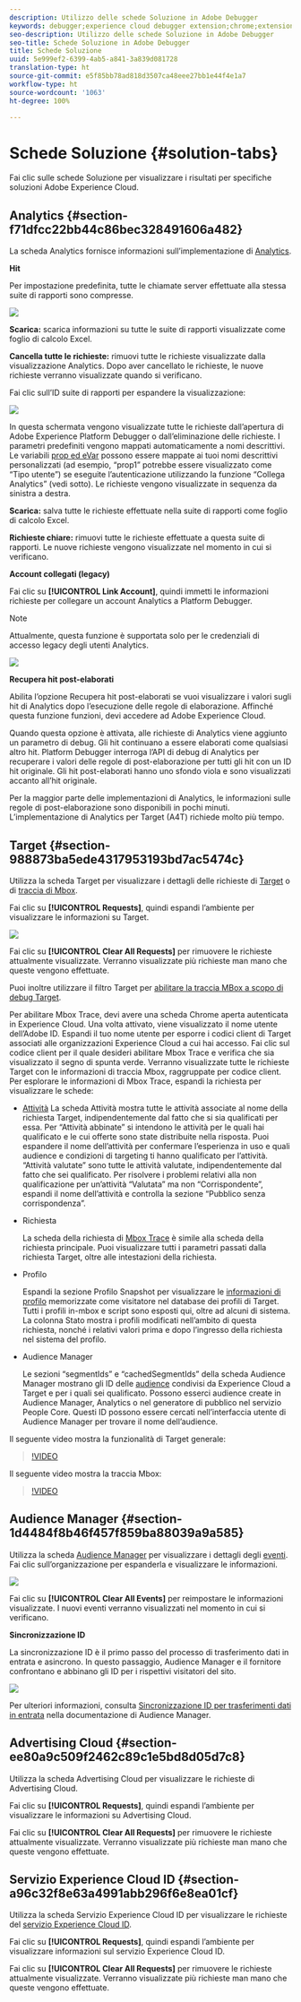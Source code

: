 ```yaml
---
description: Utilizzo delle schede Soluzione in Adobe Debugger
keywords: debugger;experience cloud debugger extension;chrome;extension;summary;clear;requests;solutions;solution;information;analytics;target;audience manager;media optimizer;amo;id service
seo-description: Utilizzo delle schede Soluzione in Adobe Debugger
seo-title: Schede Soluzione in Adobe Debugger
title: Schede Soluzione
uuid: 5e999ef2-6399-4ab5-a841-3a839d081728
translation-type: ht
source-git-commit: e5f85bb78ad818d3507ca48eee27bb1e44f4e1a7
workflow-type: ht
source-wordcount: '1063'
ht-degree: 100%

---
```



# Schede Soluzione {#solution-tabs}

Fai clic sulle schede Soluzione per visualizzare i risultati per specifiche soluzioni Adobe Experience Cloud.

## Analytics {#section-f71dfcc22bb44c86bec328491606a482}

La scheda Analytics fornisce informazioni sull’implementazione di [Analytics](https://docs.adobe.com/content/help/it-IT/analytics/landing/home.html).

**Hit**

Per impostazione predefinita, tutte le chiamate server effettuate alla stessa suite di rapporti sono compresse.

![](assets/analytics-hits.jpg)

**Scarica:** scarica informazioni su tutte le suite di rapporti visualizzate come foglio di calcolo Excel.

**Cancella tutte le richieste:** rimuovi tutte le richieste visualizzate dalla visualizzazione Analytics. Dopo aver cancellato le richieste, le nuove richieste verranno visualizzate quando si verificano.

Fai clic sull’ID suite di rapporti per espandere la visualizzazione:

![](assets/analytics-hits-expand.jpg)

In questa schermata vengono visualizzate tutte le richieste dall’apertura di Adobe Experience Platform Debugger o dall’eliminazione delle richieste. I parametri predefiniti vengono mappati automaticamente a nomi descrittivi. Le variabili [prop ed eVar](https://docs.adobe.com/content/help/it-IT/analytics/implementation/vars/page-vars/evar.html) possono essere mappate ai tuoi nomi descrittivi personalizzati (ad esempio, “prop1” potrebbe essere visualizzato come “Tipo utente”) se eseguite l’autenticazione utilizzando la funzione “Collega Analytics” (vedi sotto). Le richieste vengono visualizzate in sequenza da sinistra a destra.

**Scarica:** salva tutte le richieste effettuate nella suite di rapporti come foglio di calcolo Excel.

**Richieste chiare:** rimuovi tutte le richieste effettuate a questa suite di rapporti. Le nuove richieste vengono visualizzate nel momento in cui si verificano.

**Account collegati (legacy)**

Fai clic su **[!UICONTROL Link Account]**, quindi immetti le informazioni richieste per collegare un account Analytics a Platform Debugger.

>[!NOTE]
>
>Attualmente, questa funzione è supportata solo per le credenziali di accesso legacy degli utenti Analytics.

![](assets/analytics-link-account.jpg)

**Recupera hit post-elaborati**

Abilita l’opzione Recupera hit post-elaborati se vuoi visualizzare i valori sugli hit di Analytics dopo l’esecuzione delle regole di elaborazione. Affinché questa funzione funzioni, devi accedere ad Adobe Experience Cloud.

Quando questa opzione è attivata, alle richieste di Analytics viene aggiunto un parametro di debug. Gli hit continuano a essere elaborati come qualsiasi altro hit. Platform Debugger interroga l’API di debug di Analytics per recuperare i valori delle regole di post-elaborazione per tutti gli hit con un ID hit originale. Gli hit post-elaborati hanno uno sfondo viola e sono visualizzati accanto all’hit originale.

Per la maggior parte delle implementazioni di Analytics, le informazioni sulle regole di post-elaborazione sono disponibili in pochi minuti. L’implementazione di Analytics per Target (A4T) richiede molto più tempo.

## Target {#section-988873ba5ede4317953193bd7ac5474c}

Utilizza la scheda Target per visualizzare i dettagli delle richieste di [Target](https://docs.adobe.com/content/help/it-IT/target/using/target-home.html) o di [traccia di Mbox](https://docs.adobe.com/content/help/it-IT/target/using/activities/troubleshoot-activities/content-trouble.html).

Fai clic su **[!UICONTROL Requests]**, quindi espandi l’ambiente per visualizzare le informazioni su Target.

![](assets/target-requests.jpg)

Fai clic su **[!UICONTROL Clear All Requests]** per rimuovere le richieste attualmente visualizzate. Verranno visualizzate più richieste man mano che queste vengono effettuate.

Puoi inoltre utilizzare il filtro Target per [abilitare la traccia MBox a scopo di debug Target](https://docs.adobe.com/content/help/it-IT/target/using/activities/troubleshoot-activities/content-trouble.html).

Per abilitare Mbox Trace, devi avere una scheda Chrome aperta autenticata in Experience Cloud. Una volta attivato, viene visualizzato il nome utente dell’Adobe ID. Espandi il tuo nome utente per esporre i codici client di Target associati alle organizzazioni Experience Cloud a cui hai accesso. Fai clic sul codice client per il quale desideri abilitare Mbox Trace e verifica che sia visualizzato il segno di spunta verde. Verranno visualizzate tutte le richieste Target con le informazioni di traccia Mbox, raggruppate per codice client. Per esplorare le informazioni di Mbox Trace, espandi la richiesta per visualizzare le schede:

* [Attività](https://docs.adobe.com/content/help/it-IT/target/using/activities/activities.html) La scheda Attività mostra tutte le attività associate al nome della richiesta Target, indipendentemente dal fatto che si sia qualificati per essa. Per “Attività abbinate” si intendono le attività per le quali hai qualificato e le cui offerte sono state distribuite nella risposta. Puoi espandere il nome dell’attività per confermare l’esperienza in uso e quali audience e condizioni di targeting ti hanno qualificato per l’attività. “Attività valutate” sono tutte le attività valutate, indipendentemente dal fatto che sei qualificato. Per risolvere i problemi relativi alla non qualificazione per un’attività “Valutata” ma non “Corrispondente”, espandi il nome dell’attività e controlla la sezione “Pubblico senza corrispondenza”.

* Richiesta

   La scheda della richiesta di [Mbox Trace](https://docs.adobe.com/content/help/it-IT/target/using/activities/troubleshoot-activities/content-trouble.html) è simile alla scheda della richiesta principale. Puoi visualizzare tutti i parametri passati dalla richiesta Target, oltre alle intestazioni della richiesta.
* Profilo

   Espandi la sezione Profilo Snapshot per visualizzare le [informazioni di profilo](https://docs.adobe.com/content/help/it-IT/target/using/audiences/visitor-profiles/variables-profiles-parameters-methods.html) memorizzate come visitatore nel database dei profili di Target. Tutti i profili in-mbox e script sono esposti qui, oltre ad alcuni di sistema. La colonna Stato mostra i profili modificati nell’ambito di questa richiesta, nonché i relativi valori prima e dopo l’ingresso della richiesta nel sistema del profilo.
* Audience Manager

   Le sezioni “segmentIds” e “cachedSegmentIds” della scheda Audience Manager mostrano gli ID delle [audience](https://docs.adobe.com/content/help/it-IT/target/using/audiences/target.html) condivisi da Experience Cloud a Target e per i quali sei qualificato. Possono esserci audience create in Audience Manager, Analytics o nel generatore di pubblico nel servizio People Core. Questi ID possono essere cercati nell’interfaccia utente di Audience Manager per trovare il nome dell’audience.

Il seguente video mostra la funzionalità di Target generale:

>[!VIDEO](https://video.tv.adobe.com/v/23115t2/?captions=ita)

Il seguente video mostra la traccia Mbox:

>[!VIDEO](https://video.tv.adobe.com/v/23113t2/?captions=ita)

## Audience Manager {#section-1d4484f8b46f457f859ba88039a9a585}

Utilizza la scheda [Audience Manager](https://docs.adobe.com/content/help/it-IT/audience-manager/user-guide/aam-home.html) per visualizzare i dettagli degli [eventi](https://docs.adobe.com/content/help/it-IT/audience-manager/user-guide/api-and-sdk-code/dcs/dcs-event-calls/dcs-event-calls.html). Fai clic sull’organizzazione per espanderla e visualizzare le informazioni.

![](assets/audience-manager.jpg)

Fai clic su **[!UICONTROL Clear All Events]** per reimpostare le informazioni visualizzate. I nuovi eventi verranno visualizzati nel momento in cui si verificano.

**Sincronizzazione ID**

La sincronizzazione ID è il primo passo del processo di trasferimento dati in entrata e asincrono. In questo passaggio, Audience Manager e il fornitore confrontano e abbinano gli ID per i rispettivi visitatori del sito.

![](assets/aam-idsync.jpg)

Per ulteriori informazioni, consulta [Sincronizzazione ID per trasferimenti dati in entrata](https://docs.adobe.com/content/help/it-IT/audience-manager/user-guide/implementation-integration-guides/sending-audience-data/batch-data-transfer-process/id-sync-http.html) nella documentazione di Audience Manager.

## Advertising Cloud {#section-ee80a9c509f2462c89c1e5bd8d05d7c8}

Utilizza la scheda Advertising Cloud per visualizzare le richieste di Advertising Cloud.

Fai clic su **[!UICONTROL Requests]**, quindi espandi l’ambiente per visualizzare le informazioni su Advertising Cloud.

Fai clic su **[!UICONTROL Clear All Requests]** per rimuovere le richieste attualmente visualizzate. Verranno visualizzate più richieste man mano che queste vengono effettuate.

## Servizio Experience Cloud ID {#section-a96c32f8e63a4991abb296f6e8ea01cf}

Utilizza la scheda Servizio Experience Cloud ID per visualizzare le richieste del [servizio Experience Cloud ID](https://docs.adobe.com/content/help/it-IT/id-service/using/home.html).

Fai clic su **[!UICONTROL Requests]**, quindi espandi l’ambiente per visualizzare informazioni sul servizio Experience Cloud ID.

Fai clic su **[!UICONTROL Clear All Requests]** per rimuovere le richieste attualmente visualizzate. Verranno visualizzate più richieste man mano che queste vengono effettuate.
